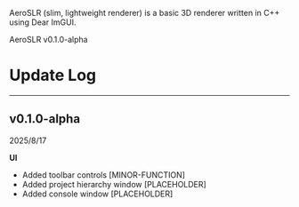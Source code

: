 AeroSLR (slim, lightweight renderer) is a basic 3D renderer written in C++ using Dear ImGUI.

AeroSLR v0.1.0-alpha

# Update Log
<hr>

## v0.1.0-alpha

2025/8/17

**UI**

- Added toolbar controls [MINOR-FUNCTION]
- Added project hierarchy window [PLACEHOLDER]
- Added console window [PLACEHOLDER]
